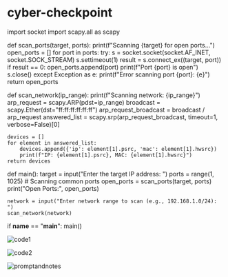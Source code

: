 
# cyber-checkpoint
import socket
import scapy.all as scapy

def scan_ports(target, ports):
    print(f"Scanning {target} for open ports...")
    open_ports = []
    for port in ports:
        try:
            s = socket.socket(socket.AF_INET, socket.SOCK_STREAM)
            s.settimeout(1)
            result = s.connect_ex((target, port))
            if result == 0:
                open_ports.append(port)
                print(f"Port {port} is open")
            s.close()
        except Exception as e:
            print(f"Error scanning port {port}: {e}")
    return open_ports

def scan_network(ip_range):
    print(f"Scanning network: {ip_range}")
    arp_request = scapy.ARP(pdst=ip_range)
    broadcast = scapy.Ether(dst="ff:ff:ff:ff:ff:ff")
    arp_request_broadcast = broadcast / arp_request
    answered_list = scapy.srp(arp_request_broadcast, timeout=1, verbose=False)[0]
    
    devices = []
    for element in answered_list:
        devices.append({'ip': element[1].psrc, 'mac': element[1].hwsrc})
        print(f"IP: {element[1].psrc}, MAC: {element[1].hwsrc}")
    return devices

def main():
    target = input("Enter the target IP address: ")
    ports = range(1, 1025)  # Scanning common ports
    open_ports = scan_ports(target, ports)
    print("Open Ports:", open_ports)
    
    network = input("Enter network range to scan (e.g., 192.168.1.0/24): ")
    scan_network(network)

if __name__ == "__main__":
    main()










![code1](https://github.com/user-attachments/assets/6700fb10-96ff-4339-8f9a-4630f62448b6)





![code2](https://github.com/user-attachments/assets/27e424e1-9b3f-4e47-9219-48e6854db5e5)








![promptandnotes](https://github.com/user-attachments/assets/f42031bd-ef47-4409-a86c-203e5416c446)
